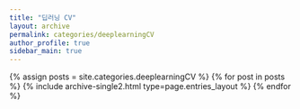 ```yaml
---
title: "딥러닝 CV"
layout: archive
permalink: categories/deeplearningCV
author_profile: true
sidebar_main: true
---
```


{% assign posts = site.categories.deeplearningCV %}
{% for post in posts %} {% include archive-single2.html type=page.entries_layout %} {% endfor %}